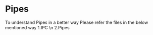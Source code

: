 # Pipes 
To understand Pipes in a better way 
Please refer the files in the below mentioned way 
	1.IPC  \n
	2.Pipes 
